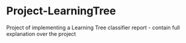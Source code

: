 # Project-LearningTree
Project of implementing a Learning Tree classifier
report - contain full explanation over the project
